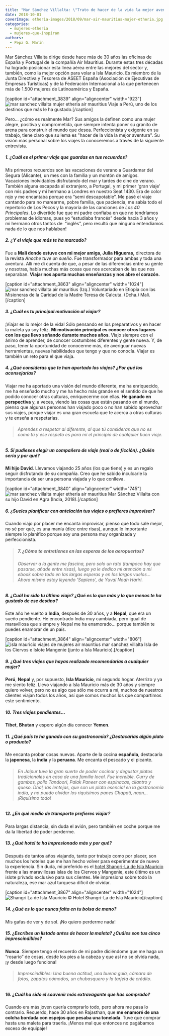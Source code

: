 ```yaml
---
title: "Mar Sánchez Villalta: \"Trato de hacer de la vida la mejor aventura\""
date: 2018-10-01
coverImage: etheria-images/2018/09/mar-air-mauritius-mujer-etheria.jpg
categories: 
  - mujeres-etheria
  - mujeres-que-inspiran
authors: 
  - Pepa G. Marín
---
```


Mar Sánchez Villalta dirige desde hace más de 30 años las oficinas de España y Portugal de la compañía Air Mauritius. Durante estas tres décadas ha logrado posicionar esta línea aérea entre las mejores del sector y, también, como la mejor opción para volar a Isla Mauricio. Es miembro de la Junta Directiva y Tesorera de ASEET España (Asociación de Ejecutivas de Empresas Turísticas) y de la Federación Internacional a la que pertenecen más de 1.500 mujeres de Latinoamérica y España.

\[caption id="attachment\_3839" align="aligncenter" width="923"\]![mar sanchez villalta mujer etheria air mauritius](etheria-images/2018/09/mar-air-mauritius-mujer-etheria-2.jpg) Viaje a Perú, uno de los destinos que más le ha gustado.\[/caption\]

Pero... ¿cómo es realmente Mar? Sus amigos la definen como una mujer alegre, positiva y comprometida, que siempre intenta poner su granito de arena para construir el mundo que desea. Perfeccionista y exigente en su trabajo, tiene claro que su lema es "hacer de la vida la mejor aventura". Su visión más personal sobre los viajes la conoceremos a través de la siguiente entrevista.

##### 1\. ¿Cuál es el primer viaje que guardas en tus recuerdos?

Mis primeros recuerdos son las vacaciones de verano a Guardamar del Segura (Alicante), un mes con la familia y un montón de amigos. Vacaciones inolvidables disfrutando del mar y tardes de cine de verano. También alguna escapada al extranjero, a Portugal, y mi primer 'gran viaje' con mis padres y mi hermano a Londres en nuestro Seat 1430. Era de color rojo y me encantaba porque era “semi descapotable”. Me pasé el viaje cantando para no marearme, pobre familia, que paciencia, me sabía todo el repertorio de Los Pecos y la mayoría de las canciones de _Los 40 Principales_. Lo divertido fue que mi padre confiaba en que no tendríamos problemas de idiomas, pues yo “estudiaba francés” desde hacía 3 años y mi hermano otros tantos de  “inglés”, pero resultó que ninguno entendíamos nada de lo que nos hablaban!

##### 2\. ¿Y el viaje que más te ha marcado?

Fue a **Mali donde estuve con mi mejor amiga, Julia Higueras,** directora de la revista _Anoche tuve un sueño_. Fue transformador para ambas y toda una aventura. Allí me di cuenta de que, a pesar de las diferencias entre su gente y nosotras, había muchas más cosas que nos acercaban de las que nos separaban. **Viajar nos aporta muchas enseñanzas y nos abre el corazón.**

\[caption id="attachment\_3863" align="aligncenter" width="1024"\]![mar sanchez villalta air mauritius](etheria-images/2018/09/Mar-sanchez-primeros-viajes-1024x542.jpg) (Izq.) Voluntariado en Etiopía con las Misioneras de la Caridad de la Madre Teresa de Calcuta. (Dcha.) Mali.\[/caption\]

##### 3\. ¿Cuál es tu principal motivación al viajar?

¡Viajar es lo mejor de la vida! Sólo pensando en los preparativos y en hacer la maleta ya soy feliz. **Mi motivación principal es conocer otros lugares con los que llevo soñando durante muchos años**. Viajo siempre con el ánimo de aprender, de conocer costumbres diferentes y gente nueva. Y, de paso, tener la oportunidad de conocerme más, de averiguar nuevas herramientas, nuevas habilidades que tengo y que no conocía. Viajar es también un reto para el que viaja.

##### 4\. ¿Qué consideras que te han aportado los viajes? ¿Por qué los aconsejarías?

Viajar me ha aportado una visión del mundo diferente, me ha enriquecido, me ha enseñado mucho y me ha hecho más grande en el sentido de que he podido conocer otras culturas, enriquecerme con ellas. **He ganado en perspectiva** y, a veces, viendo las cosas que están pasando en el mundo, pienso que algunas personas han viajado poco o no han sabido aprovechar sus viajes, porque viajar es una gran escuela que te acerca a otras culturas y te enseña a respetarlas.

> ###### Aprendes a respetar al diferente, al que tú consideras que no es como tú y ese respeto es para mí el principio de cualquier buen viaje.

##### 5\. Si pudieses elegir un compañero de viaje (real o de ficción). ¿Quién sería y por qué?

**Mi hijo David**. Llevamos viajando 25 años (los que tiene) y es un regalo seguir disfrutando de su compañía. Creo que he sabido inculcarle la importancia de ser una persona viajada y lo que conlleva.

\[caption id="attachment\_3840" align="aligncenter" width="745"\]![mar sanchez villalta mujer etheria air mauritius](etheria-images/2018/09/mar-air-mauritius-mujer-etheria-3-745x1024.jpg) Mar Sánchez Villalta con su hijo David en Agra (India, 2018).\[/caption\]

##### 6\. ¿Sueles planificar con antelación tus viajes o prefieres improvisar?

Cuando viajo por placer me encanta improvisar, pienso que todo sale mejor, no sé por qué, es una manía (dice entre risas), aunque lo importante siempre lo planifico porque soy una persona muy organizada y perfeccionista.

> ##### 7\. ¿Cómo te entretienes en las esperas de los aeropuertos?
> 
> ###### Observar a la gente me fascina, pero solo un rato (tampoco hay que pasarse, añade entre risas), luego ya le dedico mi atención a mi ebook sobre todo en las largas esperas y en los largos vuelos… Ahora mismo estoy leyendo 'Sapiens', de Yuval Noah Hariri.

##### 8\. ¿Cuál ha sido tu último viaje? ¿Qué es lo que más y lo que menos te ha gustado de ese destino?

Este año he vuelto a **India**, después de 30 años, y a **Nepal**, que era un sueño pendiente. He encontrado India muy cambiada, pero igual de maravillosa que siempre y Nepal me ha enamorado… porque también te puedes enamorar de un país.

\[caption id="attachment\_3864" align="aligncenter" width="806"\]![isla mauricio viajes de mujeres air mauritius mar sanchez villalta](etheria-images/2018/09/Mar-sanchez-mauricio.jpg "Isla de los Ciervos e Islote Mangenie (Isla Mauricio).") Isla de los Ciervos e Islote Mangenie (junto a Isla Mauricio).\[/caption\]

##### 9\. ¿Qué tres viajes que hayas realizado recomendarías a cualquier mujer?

**Perú**, **Nepal** y, por supuesto, **Isla Mauricio**, mi segundo hogar. Aterrizo y ya me siento feliz. Llevo viajando a Isla Mauricio más de 30 años y siempre quiero volver, pero no es algo que sólo me ocurra a mí, muchos de nuestros clientes viajan todos los años, así que somos muchos los que compartimos este sentimiento.

##### 10\. Tres viajes pendientes…

**Tibet**, **Bhutan** y espero algún día conocer **Yemen**.

##### 11\. ¿Qué país te ha ganado con su gastronomía? ¿Destacarías algún plato o producto?

Me encanta probar cosas nuevas. Aparte de la cocina **española**, destacaría la **japonesa**, la **india** y la **peruana**. Me encanta el pescado y el picante.

> ###### En Jaipur tuve la gran suerte de poder cocinar y degustar platos tradicionales en casa de una familia local. Fue increíble. Curry de gambas, pollo Tandoori, Palak Paneer con espinacas, cilantro y queso. Dhal, las lentejas, que son un plato esencial en la gastronomía india, y no puedo olvidar los riquísimos panes Chapati, naan… ¡Riquísimo todo!

##### 12\. ¿En qué medio de transporte prefieres viajar?

Para largas distancia, sin duda el avión, pero también en coche porque me da la libertad de poder perderme.

##### 13\. ¿Qué hotel te ha impresionado más y por qué?

Después de tantos años viajando, tanto por trabajo como por placer, son muchos los hoteles que me han hecho volver para experimentar de nuevo la experiencia. Sin duda, mi preferido es el [hotel Shangri-La de Isla Mauricio](http://www.shangri-la.com/mauritius/shangrila/) frente a las maravillosas islas de los Ciervos y Mangenie, este último es un islote privado exclusivo para sus clientes. Me impresiona sobre todo la naturaleza, ese mar azul turquesa difícil de olvidar.

\[caption id="attachment\_3867" align="aligncenter" width="1024"\]![Shangri La de Isla Mauricio](etheria-images/2018/09/Beach-Villa-Living-Room-mauricio-1024x683.jpg) © Hotel Shangri-La de Isla Mauricio\[/caption\]

##### 14\. ¿Qué es lo que nunca falta en tu bolsa de mano?

Mis gafas de ver y de sol. ¡No quiero perderme nada!

##### 15\. ¿Escribes un listado antes de hacer la maleta? ¿Cuáles son tus cinco imprescindibles?

**Nunca**. Siempre tengo el recuerdo de mi padre diciéndome que me haga un “rosario” de cosas, desde los pies a la cabeza y que así no se olvida nada, ¡y desde luego funciona!

> ###### Imprescindibles: Una buena actitud, una buena guía, cámara de fotos, zapatos cómodos, un chubasquero y la tarjeta de crédito.

##### 16\. ¿Cuál ha sido el souvenir más extravagante que has comprado?

Cuando era más joven quería comprarlo todo, pero ahora me pasa lo contrario. Recuerdo, hace 30 años en Rajasthan, que **me enamoré de una colcha bordada con espejos que pesaba una tonelada**. Tuve que comprar hasta una maleta para traerla. ¡Menos mal que entonces no pagábamos exceso de equipaje!
